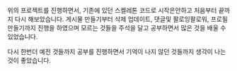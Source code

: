 위의 프로젝트를 진행하면서, 기존에 있던 스켈레톤 코드로 시작은안하고
처음부터 끝까지 다시 해보았습니다. 
게시물 만들기부터 삭제 업데이트, 댓글및 팔로잉팔로워, 프로필만들기까지 진행을 하였으며 
모르는 것들을 주석을 달고 공부하면서 많은 것을 배울 수 있었습니다. 

다시 한번더 예전 것들까지 공부를 진행하면서 기억이 나지 않던 것들까지 생각이 나는 것이 좋았습니다. 

